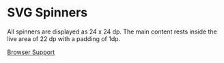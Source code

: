 # SVG Spinners

All spinners are displayed as 24 x 24 dp. The main content rests inside the live area of 22 dp with a padding of 1dp.

[Browser Support](https://caniuse.com/#feat=svg-smil)

<br>
